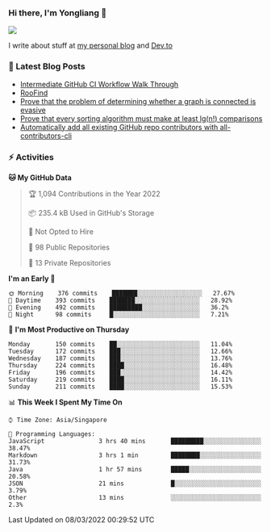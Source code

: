 ### Hi there, I'm Yongliang 👋 
<!--
**tlylt/tlylt** is a ✨ _special_ ✨ repository because its `README.md` (this file) appears on your GitHub profile.

Here are some ideas to get you started:

- 🔭 I’m currently working on ...
- 🌱 I’m currently learning ...
- 👯 I’m looking to collaborate on ...
- 🤔 I’m looking for help with ...
- 💬 Ask me about ...
- 📫 How to reach me: ...
- 😄 Pronouns: ...
- ⚡ Fun fact: ...
-->

<img
align="center"
src="https://github-readme-stats.vercel.app/api/?username=tlylt&theme=dracula"
/>

I write about stuff at [my personal blog](https://www.yongliangliu.com/) and [Dev.to](https://dev.to/tlylt)

### 📕 Latest Blog Posts

<!-- BLOG-POST-LIST:START -->
- [Intermediate GitHub CI Workflow Walk Through](https://www.yongliangliu.com/blog/intermediate-github-ci-workflow-walk-through/)
- [RooFind](https://www.yongliangliu.com/blog/roofind/)
- [Prove that the problem of determining whether a graph is connected is evasive](https://www.yongliangliu.com/blog/prove-graph-check-connected-evasive/)
- [Prove that every sorting algorithm must make at least lg&lpar;n!&rpar; comparisons](https://www.yongliangliu.com/blog/prove-sorting-at-least-lgn/)
- [Automatically add all existing GitHub repo contributors with all-contributors-cli](https://www.yongliangliu.com/blog/all-contributors-cli-recognize-existing/)
<!-- BLOG-POST-LIST:END -->

### ⚡ Activities
<!--START_SECTION:waka-->
**🐱 My GitHub Data** 

> 🏆 1,094 Contributions in the Year 2022
 > 
> 📦 235.4 kB Used in GitHub's Storage 
 > 
> 🚫 Not Opted to Hire
 > 
> 📜 98 Public Repositories 
 > 
> 🔑 13 Private Repositories  
 > 
**I'm an Early 🐤** 

```text
🌞 Morning    376 commits    ███████░░░░░░░░░░░░░░░░░░   27.67% 
🌆 Daytime    393 commits    ███████░░░░░░░░░░░░░░░░░░   28.92% 
🌃 Evening    492 commits    █████████░░░░░░░░░░░░░░░░   36.2% 
🌙 Night      98 commits     █░░░░░░░░░░░░░░░░░░░░░░░░   7.21%

```
📅 **I'm Most Productive on Thursday** 

```text
Monday       150 commits    ██░░░░░░░░░░░░░░░░░░░░░░░   11.04% 
Tuesday      172 commits    ███░░░░░░░░░░░░░░░░░░░░░░   12.66% 
Wednesday    187 commits    ███░░░░░░░░░░░░░░░░░░░░░░   13.76% 
Thursday     224 commits    ████░░░░░░░░░░░░░░░░░░░░░   16.48% 
Friday       196 commits    ███░░░░░░░░░░░░░░░░░░░░░░   14.42% 
Saturday     219 commits    ████░░░░░░░░░░░░░░░░░░░░░   16.11% 
Sunday       211 commits    ████░░░░░░░░░░░░░░░░░░░░░   15.53%

```


📊 **This Week I Spent My Time On** 

```text
⌚︎ Time Zone: Asia/Singapore

💬 Programming Languages: 
JavaScript               3 hrs 40 mins       █████████░░░░░░░░░░░░░░░░   38.47% 
Markdown                 3 hrs 1 min         ████████░░░░░░░░░░░░░░░░░   31.73% 
Java                     1 hr 57 mins        █████░░░░░░░░░░░░░░░░░░░░   20.58% 
JSON                     21 mins             █░░░░░░░░░░░░░░░░░░░░░░░░   3.79% 
Other                    13 mins             ░░░░░░░░░░░░░░░░░░░░░░░░░   2.3%

```


 Last Updated on 08/03/2022 00:29:52 UTC
<!--END_SECTION:waka-->